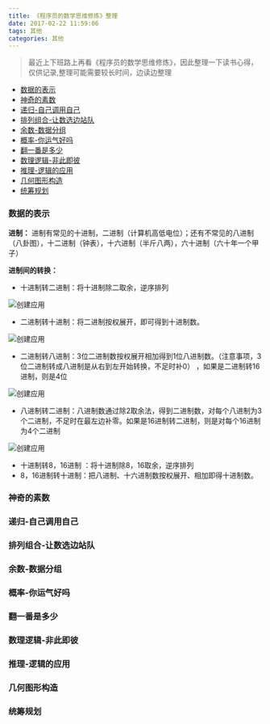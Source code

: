 ```yaml
---
title: 《程序员的数学思维修炼》整理
date: 2017-02-22 11:59:06
tags: 其他
categories: 其他
---
```

>最近上下班路上再看《程序员的数学思维修炼》，因此整理一下读书心得，仅供记录,整理可能需要较长时间，边读边整理

* [数据的表示](#one)
* [神奇的素数](#two)
* [递归-自己调用自己](#three)
* [排列组合-让数选边站队](#four)
* [余数-数据分组](#five)
* [概率-你运气好吗](#six)
* [翻一番是多少](#seven)
* [数理逻辑-非此即彼](#eight)
* [推理-逻辑的应用](#nine)
* [几何图形构造](#ten)
* [统筹规划](#eleven)

### <a name="one">数据的表示</a>
**进制：**
进制有常见的十进制，二进制（计算机高低电位）；还有不常见的八进制（八卦图），十二进制（钟表），十六进制（半斤八两），六十进制（六十年一个甲子）

**进制间的转换：**
* 十进制转二进制：将十进制除二取余，逆序排列
	
![创建应用][id1]
	 
[id1]: /img/ten22.png "create"

* 二进制转十进制：将二进制按权展开，即可得到十进制数。

![创建应用][id2]
	 
[id2]: /img/two210.png "create"

* 二进制转八进制：3位二进制数按权展开相加得到1位八进制数。（注意事项，3位二进制转成八进制是从右到左开始转换，不足时补0） ，如果是二进制转16进制，则是4位

![创建应用][id3]
	 
[id3]: /img/two28.png "create"

* 八进制转二进制：八进制数通过除2取余法，得到二进制数，对每个八进制为3个二进制，不足时在最左边补零。如果是16进制转二进制，则是对每个16进制为4个二进制

![创建应用][id4]
	 
[id4]: /img/eight22.png "create"

* 十进制转8，16进制 ：将十进制除8，16取余，逆序排列
* 8，16进制转十进制：把八进制、十六进制数按权展开、相加即得十进制数。

### <a name="two">神奇的素数</a>
### <a name="three">递归-自己调用自己</a>
### <a name="four">排列组合-让数选边站队</a>
### <a name="fice">余数-数据分组</a>
### <a name="six">概率-你运气好吗</a>
### <a name="seven">翻一番是多少</a>
### <a name="eight">数理逻辑-非此即彼</a>
### <a name="nine">推理-逻辑的应用</a>
### <a name="ten">几何图形构造</a>
### <a name="eleven">统筹规划</a>

   	
